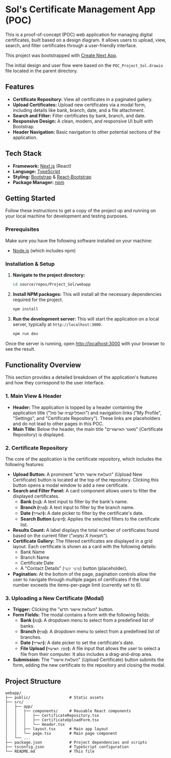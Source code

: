 # Sol's Certificate Management App (POC)

This is a proof-of-concept (POC) web application for managing digital certificates, built based on a design diagram. It allows users to upload, view, search, and filter certificates through a user-friendly interface.

This project was bootstrapped with [Create Next App](https://github.com/vercel/next.js/tree/canary/packages/create-next-app).

The initial design and user flow were based on the `POC_Project_Sol.drawio` file located in the parent directory.

## Features

*   **Certificate Repository:** View all certificates in a paginated gallery.
*   **Upload Certificates:** Upload new certificates via a modal form, including details like bank, branch, date, and a file attachment.
*   **Search and Filter:** Filter certificates by bank, branch, and date.
*   **Responsive Design:** A clean, modern, and responsive UI built with Bootstrap.
*   **Header Navigation:** Basic navigation to other potential sections of the application.

## Tech Stack

*   **Framework:** [Next.js](https://nextjs.org/) (React)
*   **Language:** [TypeScript](https://www.typescriptlang.org/)
*   **Styling:** [Bootstrap](https://getbootstrap.com/) & [React-Bootstrap](https://react-bootstrap.github.io/)
*   **Package Manager:** [npm](https://www.npmjs.com/)

## Getting Started

Follow these instructions to get a copy of the project up and running on your local machine for development and testing purposes.

### Prerequisites

Make sure you have the following software installed on your machine:

*   [Node.js](https://nodejs.org/en/) (which includes npm)

### Installation & Setup

1.  **Navigate to the project directory:**
    ```sh
    cd source/repos/Project_Sol/webapp
    ```

2.  **Install NPM packages:**
    This will install all the necessary dependencies required for the project.
    ```sh
    npm install
    ```

3.  **Run the development server:**
    This will start the application on a local server, typically at `http://localhost:3000`.
    ```sh
    npm run dev
    ```

Once the server is running, open [http://localhost:3000](http://localhost:3000) with your browser to see the result.

## Functionality Overview

This section provides a detailed breakdown of the application's features and how they correspond to the user interface.

### 1. Main View & Header

*   **Header:** The application is topped by a header containing the application title ("האפליקציה של סול") and navigation links ("My Profile", "Settings", and "Certificate Repository"). These links are placeholders and do not lead to other pages in this POC.
*   **Main Title:** Below the header, the main title "מאגר האישורים" (Certificate Repository) is displayed.

### 2. Certificate Repository

The core of the application is the certificate repository, which includes the following features:

*   **Upload Button:** A prominent "העלאת אישור חדש" (Upload New Certificate) button is located at the top of the repository. Clicking this button opens a modal window to add a new certificate.
*   **Search and Filter Panel:** A card component allows users to filter the displayed certificates.
    *   **Bank (`בנק`):** A text input to filter by the bank's name.
    *   **Branch (`סניף`):** A text input to filter by the branch name.
    *   **Date (`תאריך`):** A date picker to filter by the certificate's date.
    *   **Search Button (`חיפוש`):** Applies the selected filters to the certificate list.
*   **Results Count:** A label displays the total number of certificates found based on the current filter ("נמצאו X תוצאות").
*   **Certificate Gallery:** The filtered certificates are displayed in a grid layout. Each certificate is shown as a card with the following details:
    *   Bank Name
    *   Branch Name
    *   Certificate Date
    *   A "Contact Details" (`פרטי קשר`) button (placeholder).
*   **Pagination:** At the bottom of the page, pagination controls allow the user to navigate through multiple pages of certificates if the total number exceeds the items-per-page limit (currently set to 6).

### 3. Uploading a New Certificate (Modal)

*   **Trigger:** Clicking the "העלאת אישור חדש" button.
*   **Form Fields:** The modal contains a form with the following fields:
    *   **Bank (`בנק`):** A dropdown menu to select from a predefined list of banks.
    *   **Branch (`סניף`):** A dropdown menu to select from a predefined list of branches.
    *   **Date (`תאריך`):** A date picker to set the certificate's date.
    *   **File Upload (`קובץ האישור`):** A file input that allows the user to select a file from their computer. It also includes a drag-and-drop area.
*   **Submission:** The "העלאת אישור" (Upload Certificate) button submits the form, adding the new certificate to the repository and closing the modal.

## Project Structure

```
webapp/
├── public/                 # Static assets
├── src/
│   ├── app/
│   │   ├── components/     # Reusable React components
│   │   │   ├── CertificateRepository.tsx
│   │   │   ├── CertificateUploadForm.tsx
│   │   │   └── Header.tsx
│   │   ├── layout.tsx      # Main app layout
│   │   └── page.tsx        # Main page component
│   └── ...
├── package.json            # Project dependencies and scripts
├── tsconfig.json           # TypeScript configuration
└── README.md               # This file
```